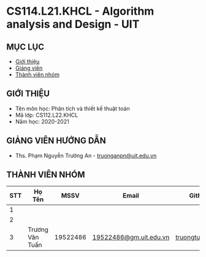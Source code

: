 # CS114.L21.KHCL - Algorithm analysis and Design - UIT

## MỤC LỤC
- [Giới thiệu](#giới-thiệu)
- [Giảng viên](#giảng-viên-hướng-dẫn)
- [Thành viên nhóm](#thành-viên-nhóm)
## GIỚI THIỆU
- Tên môn học: Phân tích và thiết kế thuật toán
- Mã lớp: CS112.L22.KHCL
- Năm học: 2020-2021

## GIẢNG VIÊN HƯỚNG DẪN
- Ths. Phạm Nguyễn Trường An - truonganpn@uit.edu.vn

## THÀNH VIÊN NHÓM
|STT| Họ Tên | MSSV| Email | Github |
|--------------|-------|------|-------|-------|
| 1 | |  |  |  | |
| 2 | |  || | |
| 3 |Trương Văn Tuấn | 19522486 | 19522486@gm.uit.edu.vn | [truongtuan2508](https://github.com/truongtuan2508)

